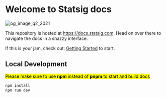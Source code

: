 
# Welcome to Statsig docs

![og_image_q2_2021](https://user-images.githubusercontent.com/74588208/128574199-8da0ad26-c052-433a-88a3-a8fa987c9bf8.png)

This repository is hosted at https://docs.statsig.com. Head on over there to navigate the docs in a snazzy interface.

If this is your jam, check out: [Getting Started](docs/getting-started.mdx) to start.

## Local Development

<mark> Please make sure to use **npm** instead of **pnpm** to start and build docs </mark>

```bash
npm install
npm run dev
```
